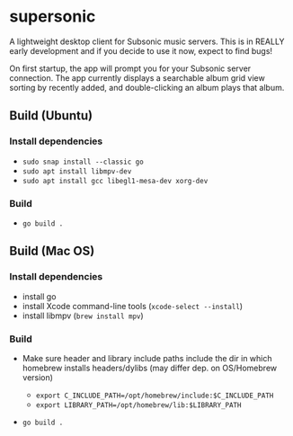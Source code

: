 # supersonic
A lightweight desktop client for Subsonic music servers. This is in REALLY early development and if you decide to use it now, expect to find bugs!

On first startup, the app will prompt you for your Subsonic server connection. The app currently displays a searchable album grid view sorting by
recently added, and double-clicking an album plays that album.

## Build (Ubuntu)

### Install dependencies
* ``sudo snap install --classic go``
* ``sudo apt install libmpv-dev``
* ``sudo apt install gcc libegl1-mesa-dev xorg-dev``

### Build
* ``go build .``

## Build (Mac OS)

### Install dependencies
* install go
* install Xcode command-line tools (``xcode-select --install``)
* install libmpv (``brew install mpv``)

### Build
* Make sure header and library include paths include the dir in which homebrew installs headers/dylibs (may differ dep. on OS/Homebrew version)
  - ``export C_INCLUDE_PATH=/opt/homebrew/include:$C_INCLUDE_PATH``
  - ``export LIBRARY_PATH=/opt/homebrew/lib:$LIBRARY_PATH``

* ``go build .``
